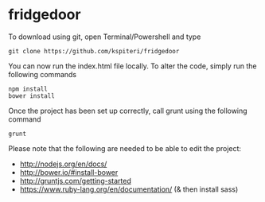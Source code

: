 # fridgedoor

To download using git, open Terminal/Powershell and type

```
git clone https://github.com/kspiteri/fridgedoor
```

You can now run the index.html file locally.
To alter the code, simply run the following commands

```
npm install
bower install
```

Once the project has been set up correctly, call grunt using the following command

```
grunt
```

Please note that the following are needed to be able to edit the project:
- http://nodejs.org/en/docs/
- http://bower.io/#install-bower
- http://gruntjs.com/getting-started
- https://www.ruby-lang.org/en/documentation/ (&  then install sass)
